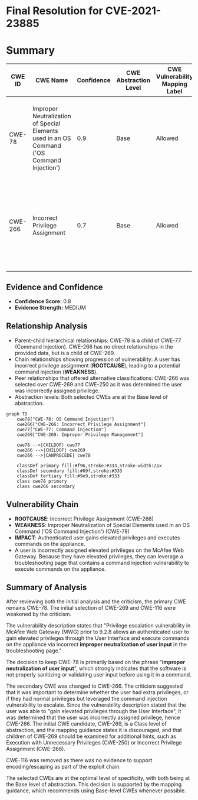 # Final Resolution for CVE-2021-23885

# Summary
| CWE ID | CWE Name | Confidence | CWE Abstraction Level | CWE Vulnerability Mapping Label | CWE-Vulnerability Mapping Notes |
|---|---|---|---|---|---|
| CWE-78 | Improper Neutralization of Special Elements used in an OS Command ('OS Command Injection') | 0.9 | Base | Allowed | Primary CWE. The vulnerability allows command execution on the appliance due to **improper neutralization of user input**. |
| CWE-266 | Incorrect Privilege Assignment | 0.7 | Base | Allowed | Secondary candidate. The vulnerability allows an authenticated user to gain elevated privileges as they were incorrectly assigned. |

## Evidence and Confidence

*   **Confidence Score:** 0.8
*   **Evidence Strength:** MEDIUM

## Relationship Analysis
- Parent-child hierarchical relationships: CWE-78 is a child of CWE-77 (Command Injection). CWE-266 has no direct relationships in the provided data, but is a child of CWE-269.
- Chain relationships showing progression of vulnerability: A user has incorrect privilege assignment (**ROOTCAUSE**), leading to a potential command injection (**WEAKNESS**).
- Peer relationships that offered alternative classifications: CWE-266 was selected over CWE-269 and CWE-250 as it was determined the user was incorrectly assigned privilege.
- Abstraction levels: Both selected CWEs are at the Base level of abstraction.

```mermaid
graph TD
    cwe78["CWE-78: OS Command Injection"]
    cwe266["CWE-266: Incorrect Privilege Assignment"]
    cwe77["CWE-77: Command Injection"]
    cwe269["CWE-269: Improper Privilege Management"]
    
    cwe78 -->|CHILDOF| cwe77
    cwe266 -->|CHILDOF| cwe269
    cwe266 -->|CANPRECEDE| cwe78
    
    classDef primary fill:#f96,stroke:#333,stroke-width:2px
    classDef secondary fill:#69f,stroke:#333
    classDef tertiary fill:#9e9,stroke:#333
    class cwe78 primary
    class cwe266 secondary
```

## Vulnerability Chain
- **ROOTCAUSE**: Incorrect Privilege Assignment (CWE-266)
- **WEAKNESS**: Improper Neutralization of Special Elements used in an OS Command ('OS Command Injection') (CWE-78)
- **IMPACT**: Authenticated user gains elevated privileges and executes commands on the appliance.
- A user is incorrectly assigned elevated privileges on the McAfee Web Gateway. Because they have elevated privileges, they can leverage a troubleshooting page that contains a command injection vulnerability to execute commands on the appliance.

## Summary of Analysis
After reviewing both the initial analysis and the criticism, the primary CWE remains CWE-78. The initial selection of CWE-269 and CWE-116 were weakened by the criticism.

The vulnerability description states that "Privilege escalation vulnerability in McAfee Web Gateway (MWG) prior to 9.2.8 allows an authenticated user to gain elevated privileges through the User Interface and execute commands on the appliance via incorrect **improper neutralization of user input** in the troubleshooting page."

The decision to keep CWE-78 is primarily based on the phrase "**improper neutralization of user input**", which strongly indicates that the software is not properly sanitizing or validating user input before using it in a command.

The secondary CWE was changed to CWE-266. The criticism suggested that it was important to determine whether the user had extra privileges, or if they had normal privileges but leveraged the command injection vulnerability to escalate. Since the vulnerability description stated that the user was able to "gain elevated privileges through the User Interface", it was determined that the user was incorrectly assigned privilege, hence CWE-266. The initial CWE candidate, CWE-269, is a Class level of abstraction, and the mapping guidance states it is discouraged, and that children of CWE-269 should be examined for additional hints, such as Execution with Unnecessary Privileges (CWE-250) or Incorrect Privilege Assignment (CWE-266).

CWE-116 was removed as there was no evidence to support encoding/escaping as part of the exploit chain.

The selected CWEs are at the optimal level of specificity, with both being at the Base level of abstraction. This decision is supported by the mapping guidance, which recommends using Base-level CWEs whenever possible.